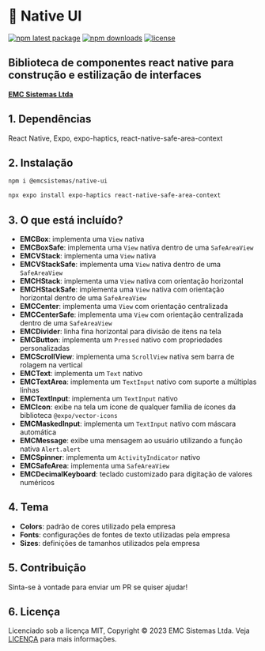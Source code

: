 # 📱 Native UI

[![npm latest package](https://img.shields.io/npm/v/@emcsistemas/native-ui/latest.svg)](https://www.npmjs.com/package/@emcsistemas/native-ui)
[![npm downloads](https://img.shields.io/npm/dm/@emcsistemas/native-ui.svg)](https://npm-stat.com/charts.html?package=@emcsistemas/native-ui)
[![license](https://img.shields.io/badge/license-MIT-blue.svg)](https://github.com/emcsistemas/bibliotecas-npm/blob/4a3c9e66ebf043c80b428829457d2d7374c6b744/LICENCE)

## Biblioteca de componentes react native para construção e estilização de interfaces

[**EMC Sistemas Ltda**](https://emcsistemas.com.br/)

## 1. Dependências

React Native, Expo, expo-haptics, react-native-safe-area-context

## 2. Instalação

```sh
npm i @emcsistemas/native-ui
```
```sh
npx expo install expo-haptics react-native-safe-area-context
```

## 3. O que está incluído?

- **EMCBox**: implementa uma ```View``` nativa
- **EMCBoxSafe**: implementa uma ```View``` nativa dentro de uma ```SafeAreaView```
- **EMCVStack**: implementa uma ```View``` nativa
- **EMCVStackSafe**: implementa uma ```View``` nativa dentro de uma ```SafeAreaView```
- **EMCHStack**: implementa uma ```View``` nativa com orientação horizontal
- **EMCHStackSafe**: implementa uma ```View``` nativa com orientação horizontal dentro de uma ```SafeAreaView```
- **EMCCenter**: implementa uma ```View``` com orientação centralizada
- **EMCCenterSafe**: implementa uma ```View``` com orientação centralizada dentro de uma ```SafeAreaView```
- **EMCDivider**: linha fina horizontal para divisão de itens na tela
- **EMCButton**: implementa um ```Pressed``` nativo com propriedades personalizadas
- **EMCScrollView**: implementa uma ```ScrollView``` nativa sem barra de rolagem na vertical
- **EMCText**: implementa um ```Text``` nativo
- **EMCTextArea**: implementa um ```TextInput``` nativo com suporte a múltiplas linhas
- **EMCTextInput**: implementa um ```TextInput``` nativo
- **EMCIcon**: exibe na tela um ícone de qualquer família de ícones da biblioteca ```@expo/vector-icons```
- **EMCMaskedInput**: implementa um ```TextInput``` nativo com máscara automática
- **EMCMessage**: exibe uma mensagem ao usuário utilizando a função nativa ```Alert.alert```
- **EMCSpinner**: implementa um ```ActivityIndicator``` nativo
- **EMCSafeArea**: implementa uma ```SafeAreaView```
- **EMCDecimalKeyboard**: teclado customizado para digitação de valores numéricos

## 4. Tema

- **Colors**: padrão de cores utilizado pela empresa
- **Fonts**: configurações de fontes de texto utilizadas pela empresa
- **Sizes**: definições de tamanhos utilizados pela empresa

## 5. Contribuição

Sinta-se à vontade para enviar um PR se quiser ajudar!

## 6. Licença

Licenciado sob a licença MIT, Copyright © 2023 EMC Sistemas Ltda. Veja [LICENÇA](https://github.com/emcsistemas/bibliotecas-npm/blob/4a3c9e66ebf043c80b428829457d2d7374c6b744/LICENCE) para mais informações.
